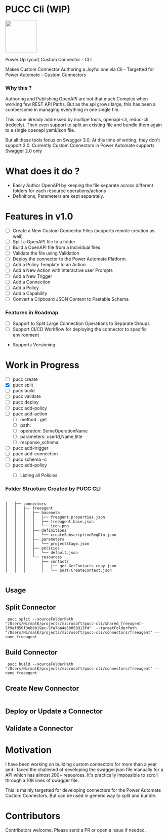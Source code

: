 # PUCC Cli (WIP)


<img src="https://user-images.githubusercontent.com/897323/140926131-c98f8614-0a67-4777-a3c2-a7c78c3954b1.png" width=100 />


Power Up (your) Custom Connector -  CLI

Makes Custom Connector Authoring a Joyful one via Cli - Targetted for Power Automate - Custom Connectors 

### Why this ?

Authoring and Publishing OpenAPI are not that much Complex when working few REST API Paths. But as the api grows large, this has been a cumbersome in managing everything in one single file.

This issue already addressed by multipe tools, openapi-cli, redoc-cli (redocly). Then even support to split an existing file and bundle them again to a single openapi yaml/json file.

But all these tools focus on Swagger 3.0. At this time of writing, they don't support 2.0. Currently Custom Connectors in Power Automate supports Swagger 2.0 only

# What does it do ?

- Easily Author OpenAPI by keeping the file separate across different folders for each resource operations/actions
- Definitions, Parameters are kept separately.

# Features in v1.0

- [ ] Create a New Custom Connector Files (supports remote creation as well)
- [ ] Split a OpenAPI file to a folder
- [ ] Build a OpenAPI file from a Individual files
- [ ] Validate the file using Validation
- [ ] Deploy the connector to the Power Automate Platform.
- [ ] Add a Policy  Template to an Action
- [ ] Add a New Action with Interactive user Prompts
- [ ] Add a New Trigger
- [ ] Add a Connection
- [ ] Add a Policy
- [ ] Add a Capability
- [ ] Convert a Clipboard JSON Content to Pastable Schema

### Features in Roadmap

- [ ] Support to Split Large Connection Operations to Separate Groups
- [ ] Support CI/CD Workflow for deploying the connector to specific environment
- Supports Versioning



# Work in Progress

- [ ] pucc create
- [x] pucc split
- [ ] pucc build
- [ ] pucc validate
- [ ] pucc deploy
- [ ] pucc add-policy
- [ ] pucc add-action
    - [ ] method : get
    - [ ] path:
    - [ ] operation: SomeOperationName
    - [ ] parameters: userId,Name,title
    - [ ] response_schema:
- [ ] pucc add-trigger
- [ ] pucc add-connection
- [ ] pucc schema -c
- [ ] pucc add-policy
    - [ ] Listing all Policies


### Folder Structure Created by PUCC CLI

```

│   ├── connectors
│   │   ├── freeagent
│   │   │   ├── basemeta
│   │   │   │   ├── freagent.properties.json
│   │   │   │   ├── freeagent.base.json
│   │   │   │   └── icon.png
│   │   │   ├── definitions
│   │   │   │   └── createSubscriptionReqDto.json
│   │   │   ├── parameters
│   │   │   │   └── projectStage.json
│   │   │   ├── policies
│   │   │   │   └── default.json
│   │   │   └── resources
│   │   │       ├── contacts
│   │   │       │   ├── get-GetContacts copy.json
│   │   │       │   └── post-CreateContact.json


```




## Usage

## Split Connector

```
 pucc split --sourceFolderPath "/Users/NirmalK/projects/microsoft/pucc-cli/shared_freeagent-5f9efd50f3eb6b19ac-5fa7ba4a50058013f4"  --targetFolderPath "/Users/NirmalK/projects/microsoft/pucc-cli/connectors/freeagent" --name freeagent

```


## Build Connector

```
 pucc build --sourceFolderPath "/Users/NirmalK/projects/microsoft/pucc-cli/connectors/freeagent" --name freeagent

```

## Create New Connector

```

```

## Deploy or Update a Connector


## Validate a Connector









# Motivation

I have been working on building custom connectors for more than a year and i faced the challened of developing the swagger.json file manually for a API which has almost 200+ resources. It's practically impossible to scroll through a 10K lines of swagger file.

This is mainly targetted for developing connectors for the Power Automate Custom Connectors. But can be used in generic way to split and bundle.


# Contributors

Contributors welcome. Please send a PR or open a Issue if needed.



